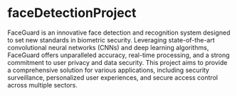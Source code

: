 # faceDetectionProject
 FaceGuard is an innovative face detection and recognition system designed to set new standards in biometric security. Leveraging state-of-the-art convolutional neural networks (CNNs) and deep learning algorithms, FaceGuard offers unparalleled accuracy, real-time processing, and a strong commitment to user privacy and data security. This project aims to provide a comprehensive solution for various applications, including security surveillance, personalized user experiences, and secure access control across multiple sectors.
